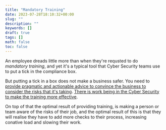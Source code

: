 ```yaml
---
title: "Mandatory Training"
date: 2023-07-28T18:10:32+00:00
slug: ""
description: ""
keywords: []
draft: true
tags: []
math: false
toc: false
---
```


An employee dreads little more than when they're requsted to do _mandatory training_, and yet it's a typical tool that Cyber Security teams use to put a tick in the compliance box.

But putting a tick in a box does not make a business safer. You need to [provide pragmatic and actionable advice to convince the business to consider the risks that it's taking](./security-communication.md). [There is work being in the Cyber Security to make the training more effective](./social-marketing.md).

On top of that the optimal result of providing training, is making a person or team aware of the risks of their job, and the optimal result of this is that they will realise they have to add more checks to their process, increasing conative load and slowing their work.

